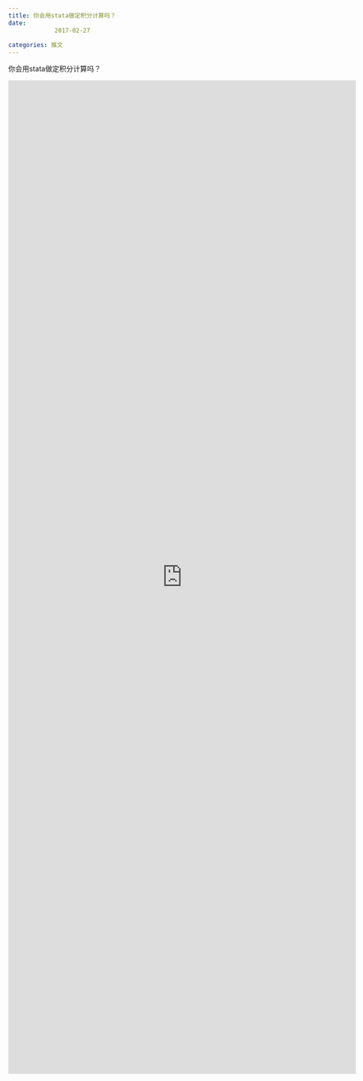```yaml
---
title: 你会用stata做定积分计算吗？
date: 
             2017-02-27
            
categories: 推文
---
```

你会用stata做定积分计算吗？<!--more-->
<iframe src="http://202.114.234.173:8669/appbbs/Stata_Article/@你会用stata做定积分计算吗？.htm" width="700px" height="2000px" scrolling="auto" frameborder=0 ></iframe>